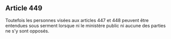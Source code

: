 Article 449
----
Toutefois les personnes visées aux articles 447 et 448 peuvent être entendues
sous serment lorsque ni le ministère public ni aucune des parties ne s'y sont
opposés.
